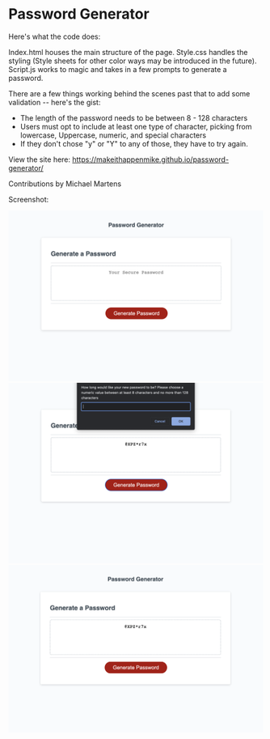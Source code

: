 # Password Generator

Here's what the code does:

Index.html houses the main structure of the page. Style.css handles the styling (Style sheets for other color ways may be introduced in the future). Script.js works to magic and takes in a few prompts to generate a password.

There are a few things working behind the scenes past that to add some validation -- here's the gist:

- The length of the password needs to be between 8 - 128 characters
- Users must opt to include at least one type of character, picking from lowercase, Uppercase, numeric, and special characters
- If they don't chose "y" or "Y" to any of those, they have to try again.

View the site here: <https://makeithappenmike.github.io/password-generator/>

Contributions by Michael Martens

Screenshot:

<img src="assets/app_before.png" alt="screenshot of password generator" />
<br>
<img src="assets/app_during.png" alt="screenshot of password generator" />
<br>
<img src="assets/app_after.png" alt="screenshot of password generator" />
